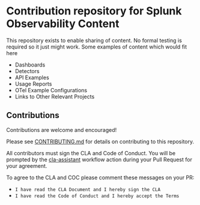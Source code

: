 # Contribution repository for Splunk Observability Content

This repository exists to enable sharing of content. No formal testing is
required so it just might work. Some examples of content which would fit here

* Dashboards
* Detectors
* API Examples
* Usage Reports
* OTel Example Configurations
* Links to Other Relevant Projects

## Contributions
Contributions are welcome and encouraged!

Please see [CONTRIBUTING.md](./CONTRIBUTING.md) for details on contributing to this repository.

All contributors must sign the CLA and Code of Conduct. You will be prompted by the [cla-assistant](https://github.com/marketplace/actions/cla-assistant-lite) workflow action during your Pull Request for your agreement.

To agree to the CLA and COC please comment these messages on your PR:
- `I have read the CLA Document and I hereby sign the CLA`
- `I have read the Code of Conduct and I hereby accept the Terms`
